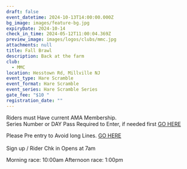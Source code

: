 ```yaml
---
draft: false
event_datetime: 2024-10-13T14:00:00.000Z
bg_image: images/feature-bg.jpg
expiryDate: 2024-10-14
check_in_time: 2024-05-12T11:00:04.369Z
preview_image: images/logos/clubs/mmc.jpg
attachments: null
title: Fall Brawl
description: Back at the farm
club:
  - MMC
location: Hesstown Rd, Millville NJ
event_type: Hare Scramble
event_format: Hare Scramble
event_series: Hare Scramble Series
gate_fee: "$10 "
registration_date: ""
---
```

Riders must Have current AMA Membership.\
Series Number or DAY Pass Required to Enter, if needed first [GO HERE ](https://www.moto-tally.com/ECEA/ECEA/SeriesRegistration.aspx)

Please Pre entry to Avoid long Lines. [GO HERE](https://www.moto-tally.com/ECEA/ECEA/PreEntry.aspx)\
\
Sign up / Rider Chk in Opens at 7am

Morning race: 10:00am
Afternoon race: 1:00pm

